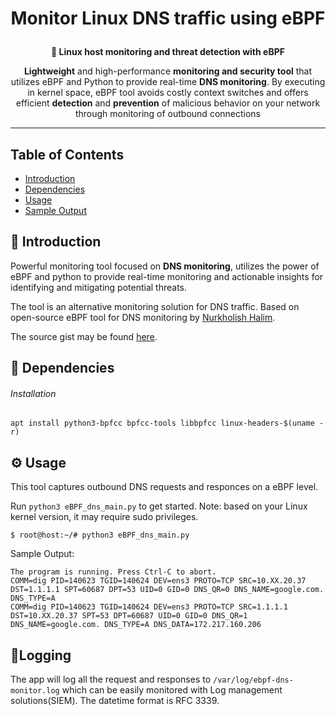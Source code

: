 <h1 align="center">
  <p>Monitor Linux DNS traffic using eBPF</p>
</h1>
<p align="center"><b> 🔎 Linux host monitoring and threat detection with eBPF</b></p>

<p align="center"><b>Lightweight</b> and high-performance <b>monitoring and security tool</b> that utilizes eBPF and Python to provide real-time <b>DNS monitoring</b>. By executing in kernel space, eBPF tool avoids costly context switches and offers efficient <b>detection</b> and <b>prevention</b> of malicious behavior on your network through monitoring of outbound connections</p>
<div align='center'>
  
</a>

</div>

  ---

## Table of Contents

- [Introduction](#-introduction)
- [Dependencies](#-dependencies)
- [Usage](#-usage)
- [Sample Output](#sample-output)

<!-- END doctoc generated TOC please keep comment here to allow auto update -->

## 🌼 Introduction

Powerful monitoring tool focused on <b>DNS monitoring</b>, utilizes the power of eBPF and python to provide real-time monitoring and actionable insights for identifying and mitigating potential threats.
  
The tool is an alternative monitoring solution for DNS traffic.
Based on open-source eBPF tool for DNS monitoring by [Nurkholish Halim](https://medium.com/@nurkholish.halim/a-deep-dive-into-ebpf-writing-an-efficient-dns-monitoring-2c9dea92abdf).

The source gist may be found [here](https://gist.github.com/oghie/b4e3accf1f87afcb939f884723e2b462).
  
 ## 🧵 Dependencies
 ###### Installation
 
  `apt install python3-bpfcc bpfcc-tools libbpfcc linux-headers-$(uname -r)`
  
 ## ⚙ Usage
  This tool captures outbound DNS requests and responces on a eBPF level.

Run `python3 eBPF_dns_main.py` to get started. Note: based on your Linux kernel version, it may require sudo privileges.

```
$ root@host:~/# python3 eBPF_dns_main.py
```

Sample Output:

```
The program is running. Press Ctrl-C to abort.
COMM=dig PID=140623 TGID=140624 DEV=ens3 PROTO=TCP SRC=10.XX.20.37 DST=1.1.1.1 SPT=60687 DPT=53 UID=0 GID=0 DNS_QR=0 DNS_NAME=google.com. DNS_TYPE=A
COMM=dig PID=140623 TGID=140624 DEV=ens3 PROTO=TCP SRC=1.1.1.1 DST=10.XX.20.37 SPT=53 DPT=60687 UID=0 GID=0 DNS_QR=1 DNS_NAME=google.com. DNS_TYPE=A DNS_DATA=172.217.160.206
```
## 📃Logging

The app will log all the request and responses to `/var/log/ebpf-dns-monitor.log` which can be easily monitored with Log management solutions(SIEM). 
The datetime format is RFC 3339.
